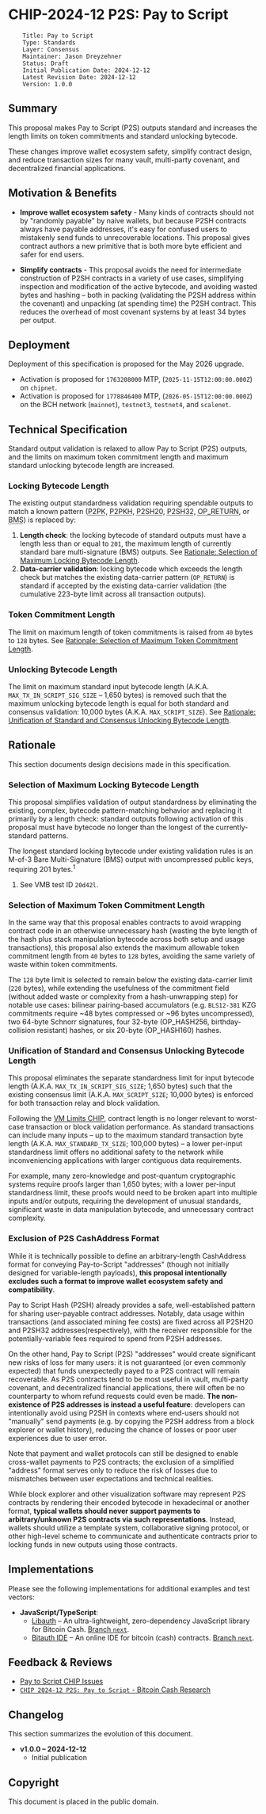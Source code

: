 # CHIP-2024-12 P2S: Pay to Script

        Title: Pay to Script
        Type: Standards
        Layer: Consensus
        Maintainer: Jason Dreyzehner
        Status: Draft
        Initial Publication Date: 2024-12-12
        Latest Revision Date: 2024-12-12
        Version: 1.0.0

## Summary

This proposal makes Pay to Script (P2S) outputs standard and increases the length limits on token commitments and standard unlocking bytecode.

These changes improve wallet ecosystem safety, simplify contract design, and reduce transaction sizes for many vault, multi-party covenant, and decentralized financial applications.

## Motivation & Benefits

- **Improve wallet ecosystem safety** - Many kinds of contracts should not by "randomly payable" by naive wallets, but because P2SH contracts always have payable addresses, it's easy for confused users to mistakenly send funds to unrecoverable locations. This proposal gives contract authors a new primitive that is both more byte efficient and safer for end users.

- **Simplify contracts** - This proposal avoids the need for intermediate construction of P2SH contracts in a variety of use cases, simplifying inspection and modification of the active bytecode, and avoiding wasted bytes and hashing – both in packing (validating the P2SH address within the covenant) and unpacking (at spending time) the P2SH contract. This reduces the overhead of most covenant systems by at least 34 bytes per output.

## Deployment

Deployment of this specification is proposed for the May 2026 upgrade.

- Activation is proposed for `1763208000` MTP, (`2025-11-15T12:00:00.000Z`) on `chipnet`.
- Activation is proposed for `1778846400` MTP, (`2026-05-15T12:00:00.000Z`) on the BCH network (`mainnet`), `testnet3`, `testnet4`, and `scalenet`.

## Technical Specification

Standard output validation is relaxed to allow Pay to Script (P2S) outputs, and the limits on maximum token commitment length and maximum standard unlocking bytecode length are increased.

### Locking Bytecode Length

The existing output standardness validation requiring spendable outputs to match a known pattern (<abbr title="Pay to Public Key">P2PK</abbr>, <abbr title="Pay to Public Key Hash">P2PKH</abbr>, <abbr title="Pay to Script Hash (20 bytes)">P2SH20</abbr>, <abbr title="Pay to Script Hash (32 bytes)">P2SH32</abbr>, <abbr title="Data-Carrier Outputs (A.K.A. OP_RETURN Outputs)">OP_RETURN</abbr>, or <abbr title="Bare Multi-Signature">BMS</abbr>) is replaced by:

1. **Length check**: the locking bytecode of standard outputs must have a length less than or equal to `201`, the maximum length of currently standard bare multi-signature (BMS) outputs. See [Rationale: Selection of Maximum Locking Bytecode Length](#selection-of-maximum-locking-bytecode-length).
2. **Data-carrier validation**: locking bytecode which exceeds the length check but matches the existing data-carrier pattern (`OP_RETURN`) is standard if accepted by the existing data-carrier validation (the cumulative 223-byte limit across all transaction outputs).

### Token Commitment Length

The limit on maximum length of token commitments is raised from `40` bytes to `128` bytes. See [Rationale: Selection of Maximum Token Commitment Length](#selection-of-maximum-token-commitment-length).

### Unlocking Bytecode Length

The limit on maximum standard input bytecode length (A.K.A. `MAX_TX_IN_SCRIPT_SIG_SIZE` – 1,650 bytes) is removed such that the maximum unlocking bytecode length is equal for both standard and consensus validation: 10,000 bytes (A.K.A. `MAX_SCRIPT_SIZE`). See [Rationale: Unification of Standard and Consensus Unlocking Bytecode Length](#unification-of-standard-and-consensus-unlocking-bytecode-length).

## Rationale

This section documents design decisions made in this specification.

### Selection of Maximum Locking Bytecode Length

This proposal simplifies validation of output standardness by eliminating the existing, complex, bytecode pattern-matching behavior and replacing it primarily by a length check: standard outputs following activation of this proposal must have bytecode no longer than the longest of the currently-standard patterns.

The longest standard locking bytecode under existing validation rules is an M-of-3 Bare Multi-Signature (BMS) output with uncompressed public keys, requiring 201 bytes.<sup>1</sup>

1. See VMB test ID `20d42l`.

### Selection of Maximum Token Commitment Length

In the same way that this proposal enables contracts to avoid wrapping contract code in an otherwise unnecessary hash (wasting the byte length of the hash plus stack manipulation bytecode across both setup and usage transactions), this proposal also extends the maximum allowable token commitment length from `40` bytes to `128` bytes, avoiding the same variety of waste within token commitments.

The `128` byte limit is selected to remain below the existing data-carrier limit (`220` bytes), while extending the usefulness of the commitment field (without added waste or complexity from a hash-unwrapping step) for notable use cases: bilinear pairing-based accumulators (e.g. `BLS12-381` KZG commitments require ~48 bytes compressed or ~96 bytes uncompressed), two 64-byte Schnorr signatures, four 32-byte (OP_HASH256, birthday-collision resistant) hashes, or six 20-byte (OP_HASH160) hashes.

### Unification of Standard and Consensus Unlocking Bytecode Length

This proposal eliminates the separate standardness limit for input bytecode length (A.K.A. `MAX_TX_IN_SCRIPT_SIG_SIZE`; 1,650 bytes) such that the existing consensus limit (A.K.A. `MAX_SCRIPT_SIZE`; 10,000 bytes) is enforced for both transaction relay and block validation.

Following the [VM Limits CHIP](https://github.com/bitjson/bch-vm-limits), contract length is no longer relevant to worst-case transaction or block validation performance. As standard transactions can include many inputs – up to the maximum standard transaction byte length (A.K.A. `MAX_STANDARD_TX_SIZE`; 100,000 bytes) – a lower per-input standardness limit offers no additional safety to the network while inconveniencing applications with larger contiguous data requirements.

For example, many zero-knowledge and post-quantum cryptographic systems require proofs larger than 1,650 bytes; with a lower per-input standardness limit, these proofs would need to be broken apart into multiple inputs and/or outputs, requiring the development of unusual standards, significant waste in data manipulation bytecode, and unnecessary contract complexity.

### Exclusion of P2S CashAddress Format

While it is technically possible to define an arbitrary-length CashAddress format for conveying Pay-to-Script "addresses" (though not initially designed for variable-length payloads), **this proposal intentionally excludes such a format to improve wallet ecosystem safety and compatibility**.

Pay to Script Hash (P2SH) already provides a safe, well-established pattern for sharing user-payable contract addresses. Notably, data usage within transactions (and associated mining fee costs) are fixed across all P2SH20 and P2SH32 addresses(respectively), with the receiver responsible for the potentially-variable fees required to spend from P2SH addresses.

On the other hand, Pay to Script (P2S) "addresses" would create significant new risks of loss for many users: it is not guaranteed (or even commonly expected) that funds unexpectedly payed to a P2S contract will remain recoverable. As P2S contracts tend to be most useful in vault, multi-party covenant, and decentralized financial applications, there will often be no counterparty to whom refund requests could even be made. **The non-existence of P2S addresses is instead a useful feature**: developers can intentionally avoid using P2SH in contexts where end-users should not "manually" send payments (e.g. by copying the P2SH address from a block explorer or wallet history), reducing the chance of losses or poor user experiences due to user error.

Note that payment and wallet protocols can still be designed to enable cross-wallet payments to P2S contracts; the exclusion of a simplified "address" format serves only to reduce the risk of losses due to mismatches between user expectations and technical realities.

While block explorer and other visualization software may represent P2S contracts by rendering their encoded bytecode in hexadecimal or another format, **typical wallets should never support payments to arbitrary/unknown P2S contracts via such representations**. Instead, wallets should utilize a template system, collaborative signing protocol, or other high-level scheme to communicate and authenticate contracts prior to locking funds in new outputs using those contracts.

## Implementations

Please see the following implementations for additional examples and test vectors:

- **JavaScript/TypeScript**:
  - [Libauth](https://github.com/bitauth/libauth) – An ultra-lightweight, zero-dependency JavaScript library for Bitcoin Cash. [Branch `next`](https://github.com/bitauth/libauth/tree/next).
  - [Bitauth IDE](https://github.com/bitauth/bitauth-ide) – An online IDE for bitcoin (cash) contracts. [Branch `next`](https://github.com/bitauth/bitauth-ide/tree/next).

## Feedback & Reviews

- [Pay to Script CHIP Issues](https://github.com/bitjson/bch-p2s/issues)
- [`CHIP 2024-12 P2S: Pay to Script` - Bitcoin Cash Research](https://bitcoincashresearch.org/t/chip-2024-12-p2s-pay-to-script/1451)

## Changelog

This section summarizes the evolution of this document.

- **v1.0.0 – 2024-12-12**
  - Initial publication

## Copyright

This document is placed in the public domain.
